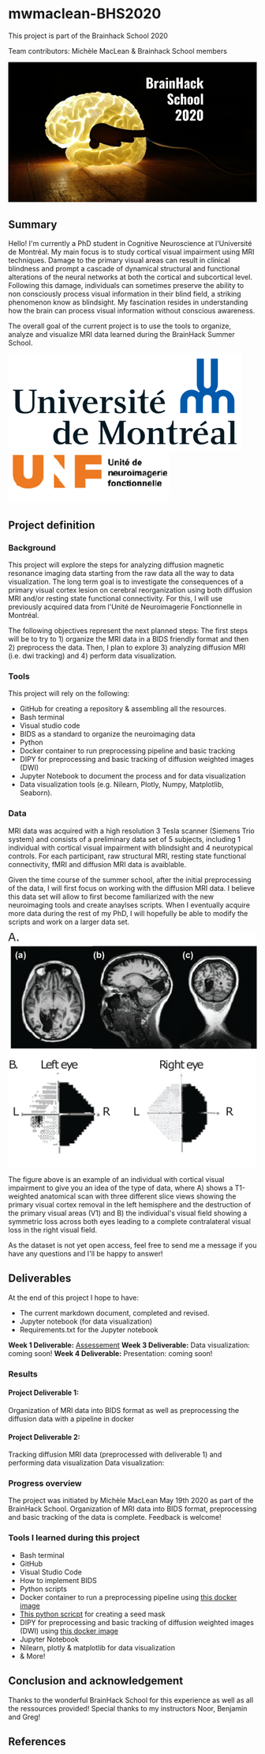 # mwmaclean-BHS2020
This project is part of the Brainhack School 2020

Team contributors: Michèle MacLean & Brainhack School members

![BrainHack School](bhs2020.png)

## Summary 

Hello! I'm currently a PhD student in Cognitive Neuroscience at l'Université de Montréal. My main focus is to study cortical visual impairment using MRI techniques. Damage to the primary visual areas can result in clinical blindness and prompt a cascade of dynamical structural and functional alterations of the neural networks at both the cortical and subcortical level. Following this damage, individuals can sometimes preserve the ability to non consciously process visual information in their blind field, a striking phenomenon know as blindsight. My fascination resides in understanding how the brain can process visual information without conscious awareness.

The overall goal of the current project is to use the tools to organize, analyze and visualize MRI data learned during the BrainHack Summer School.  

![Logo Udem](logo_udem.png) ![Logo UNF](logo_unf.png)

## Project definition 

### Background

This project will explore the steps for analyzing diffusion magnetic resonance imaging data starting from the raw data all the way to data visualization. The long term goal is to investigate the consequences of a primary visual cortex lesion on cerebral reorganization using both diffusion MRI and/or resting state functional connectivity. For this, I will use previously acquired data from l'Unité de Neuroimagerie Fonctionnelle in Montréal. 

The following objectives represent the next planned steps: 
The first steps will be to try to 1) organize the MRI data in a BIDS friendly format and then 2) preprocess the data. Then, I plan to explore 3) analyzing diffusion MRI (i.e. dwi tracking) and 4) perform data visualization.

### Tools 
This project will rely on the following:
* GitHub for creating a repository & assembling all the resources.
* Bash terminal
* Visual studio code
* BIDS as a standard to organize the neuroimaging data
* Python 
* Docker container to run preprocessing pipeline and basic tracking
* DIPY for preprocessing and basic tracking of diffusion weighted images (DWI)
* Jupyter Notebook to document the process and for data visualization
* Data visualization tools (e.g. Nilearn, Plotly, Numpy, Matplotlib, Seaborn).


### Data 
MRI data was acquired with a high resolution 3 Tesla scanner (Siemens Trio system) and consists of a preliminary data set of 5 subjects, including 1 individual with cortical visual impairment with blindsight and 4 neurotypical controls. For each participant, raw structural MRI, resting state functional connectivity, fMRI and diffusion MRI data is avaiblable. 

Given the time course of the summer school, after the initial preprocessing of the data, I will first focus on working with the diffusion MRI data. I believe this data set will allow to first become familiarized with the new neuroimaging tools and create anaylses scripts. When I eventually acquire more data during the rest of my PhD, I will hopefully be able to modify the scripts and work on a larger data set.

![](CVI.png)

The figure above is an example of an individual with cortical visual impairment to give you an idea of the type of data, where A) shows a T1-weighted anatomical scan with three different slice views showing the primary visual cortex removal in the left hemisphere and the destruction of the primary visual areas (V1) and B) the individual's visual field showing a symmetric loss across both eyes leading to a complete contralateral visual loss in the right visual field.

As the dataset is not yet open access, feel free to send me a message if you have any questions and I'll be happy to answer!

## Deliverables
At the end of this project I hope to have:
* The current markdown document, completed and revised.
* Jupyter notebook (for data visualization)
* Requirements.txt for the Jupyter notebook

**Week 1 Deliverable:**  [Assessement](https://github.com/mwmaclean/MacLean-M-QLSC612)
**Week 3 Deliverable:** Data visualization: coming soon!
**Week 4 Deliverable:** Presentation: coming soon!

### Results

#### Project Deliverable 1:
Organization of MRI data into BIDS format as well as preprocessing the diffusion data with a pipeline in docker

#### Project Deliverable 2:
Tracking diffusion MRI data (preprocessed with deliverable 1) and performing data visualization 
Data visualization: 




### Progress overview

The project was initiated by Michèle MacLean May 19th 2020 as part of the BrainHack School. 
Organization of MRI data into BIDS format, preprocessing and basic tracking of the data is complete. Feedback is welcome!

### Tools I learned during this project
* Bash terminal
* GitHub
* Visual Studio Code
* How to implement BIDS
* Python scripts 
* Docker container to run a preprocessing pipeline using [this docker image](https://hub.docker.com/r/gkiar/dwipreproc_fsl-5.0.11_minified)
* [This python scricpt](https://github.com/gkiar/mask2boundary) for creating a seed mask
* DIPY for preprocessing and basic tracking of diffusion weighted images (DWI) using [this docker image](https://hub.docker.com/r/gkiar/dipy_tracking)
* Jupyter Notebook 
* Nilearn, plotly & matplotlib for data visualization
* & More!
 
## Conclusion and acknowledgement
Thanks to the wonderful BrainHack School for this experience as well as all the ressources provided!
Special thanks to my instructors Noor, Benjamin and Greg! 

## References
